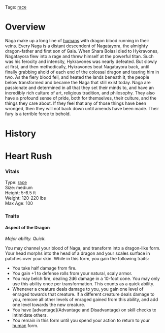 Tags: [race](Races)

# Overview

Naga make up a long line of [humans](Humans) with dragon blood running in their veins. Every Naga is a distant descendent of Nagatayora, the almighty dragon-father and first son of Gaia. When Shara Bolasi died to Hykravones, Nagatayora flew into a rage and threw himself at the powerful titan. Such was his ferocity and intensity, Hykravones was nearly defeated. But slowly at first, and then methodically, Hykravones beat Nagatayora back, until finally grabbing ahold of each end of the colossal dragon and tearing him in two. As the fiery blood fell, and heated the lands beneath it, the people below transformed and became the Naga that still exist today.
Naga are passionate and determined in all that they set their minds to, and have an incredibly rich culture of art, religious tradition, and philosophy. They also have a profound sense of pride, both for themselves, their culture, and the things they care about. If they feel that any of those things have been wronged, then they will not back down until amends have been made. Their fury is a terrible force to behold. 

# History

# Heart Rush

### Vitals
Type: [race](Races)  
Size: medium  
Height: 5-6.5 ft  
Weight: 120-220 lbs  
Max Age: 100  

### Traits

#### Aspect of the Dragon
*Major ability. Quick.*

You may channel your blood of Naga, and transform into a dragon-like form. Your head morphs into the head of a dragon and your scales surface in patches over your skin. While in this form, you gain the following traits:

- You take half damage from fire.
- You gain +1 to defense rolls from your natural, scaly armor.
- You may belch fire, dealing 2d6 damage in a 10-foot cone. You may only use this ability once per transformation. This counts as a quick ability.
- Whenever a creature deals damage to you, you gain one level of enraged towards that creature. If a different creature deals damage to you, remove all other levels of enraged gained from this ability, and add one level towards the new creature.
- You have [advantage](Advantage and Disadvantage) on skill checks to intimidate others.
- You remain in this form until you spend your action to return to your [human](Humans) form.
